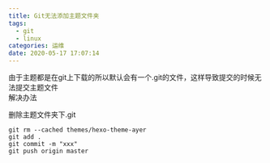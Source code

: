 ```yaml
---
title: Git无法添加主题文件夹
tags:
  - git
  - linux
categories: 运维
date: 2020-05-17 17:07:14
---
```

由于主题都是在git上下载的所以默认会有一个.git的文件，这样导致提交的时候无法提交主题文件
<br/>解决办法<br/>

删除主题文件夹下.git

    git rm --cached themes/hexo-theme-ayer
    git add .
    git commit -m "xxx"
    git push origin master
